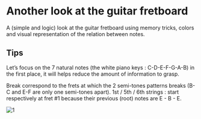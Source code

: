 # Another look at the guitar fretboard

A (simple and logic) look at the guitar fretboard using memory tricks, colors and visual representation of the relation between notes.

## Tips

Let’s focus on the 7 natural notes (the white piano keys : C-D-E-F-G-A-B) in the first place, it will helps reduce the amount of information to grasp. 

Break correspond to the frets at which the 2 semi-tones patterns breaks (B-C and E-F are only one semi-tones apart).
1st / 5th / 6th strings : start respectively at fret #1 because their previous (root) notes are E - B - E.

![1](/another-look-guitar-fretboard/img/fretboard_array.jpg "1")
